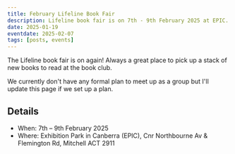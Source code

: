 ```yaml
---
title: February Lifeline Book Fair
description: Lifeline book fair is on 7th - 9th February 2025 at EPIC. 
date: 2025-01-19
eventdate: 2025-02-07
tags: [posts, events]
---
```


The Lifeline book fair is on again! Always a great place to pick up a stack of new books to read at the book club. 

We currently don't have any formal plan to meet up as a group but I'll update this page if we set up a plan.

## Details

- When: 7th – 9th February 2025
- Where: Exhibition Park in Canberra (EPIC), Cnr Northbourne Av & Flemington Rd, Mitchell ACT 2911
